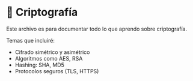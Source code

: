 # 🔐 Criptografía

Este archivo es para documentar todo lo que aprendo sobre criptografía.

Temas que incluiré:
- Cifrado simétrico y asimétrico
- Algoritmos como AES, RSA
- Hashing: SHA, MD5
- Protocolos seguros (TLS, HTTPS)